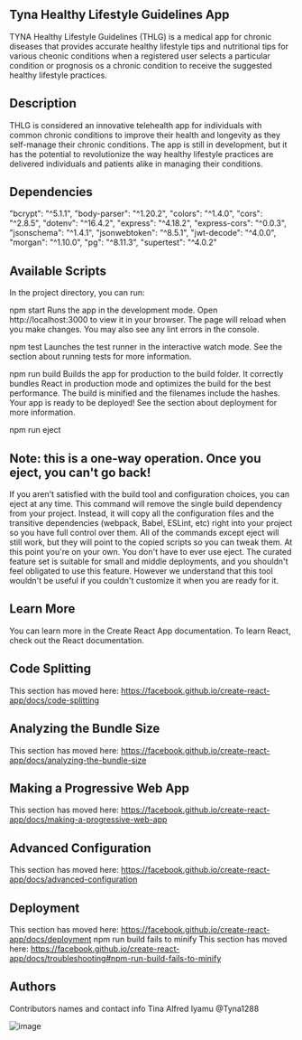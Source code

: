 ## Tyna Healthy Lifestyle Guidelines App

TYNA Healthy Lifestyle Guidelines (THLG) is a medical app for chronic diseases that provides accurate healthy lifestyle tips and nutritional 
tips for various cheonic conditions when a registered user selects a particular condition or prognosis os a chronic condition to receive the 
suggested healthy lifestyle practices.

## Description
THLG is considered an innovative telehealth app for individuals with common chronic conditions to improve their health and longevity as 
they self-manage their chronic conditions. The app is still in development, but it has the potential to revolutionize the way healthy 
lifestyle practices are delivered individuals and patients alike in managing their conditions.

## Dependencies
"bcrypt": "^5.1.1", 
"body-parser": "^1.20.2", 
"colors": "^1.4.0", 
"cors": "^2.8.5", 
"dotenv": "^16.4.2", 
"express": "^4.18.2", 
"express-cors": "^0.0.3", 
"jsonschema": "^1.4.1", 
"jsonwebtoken": "^8.5.1", 
"jwt-decode": "^4.0.0",
"morgan": "^1.10.0", 
"pg": "^8.11.3", 
"supertest": "^4.0.2"

## Available Scripts
In the project directory, you can run:

npm start
Runs the app in the development mode.
Open http://localhost:3000 to view it in your browser.
The page will reload when you make changes.
You may also see any lint errors in the console.

npm test
Launches the test runner in the interactive watch mode.
See the section about running tests for more information.

npm run build
Builds the app for production to the build folder.
It correctly bundles React in production mode and optimizes the build for the best performance.
The build is minified and the filenames include the hashes.
Your app is ready to be deployed!
See the section about deployment for more information.

npm run eject

## Note: this is a one-way operation. Once you eject, you can't go back!
If you aren't satisfied with the build tool and configuration choices, you can eject at any time. This command will remove the single build dependency from your project.
Instead, it will copy all the configuration files and the transitive dependencies (webpack, Babel, ESLint, etc) right into your project so you have full control over them. 
All of the commands except eject will still work, but they will point to the copied scripts so you can tweak them. At this point you're on your own.
You don't have to ever use eject. The curated feature set is suitable for small and middle deployments, and you shouldn't feel obligated to use this feature. 
However we understand that this tool wouldn't be useful if you couldn't customize it when you are ready for it.

## Learn More
You can learn more in the Create React App documentation.
To learn React, check out the React documentation.

## Code Splitting
This section has moved here: https://facebook.github.io/create-react-app/docs/code-splitting

## Analyzing the Bundle Size
This section has moved here: https://facebook.github.io/create-react-app/docs/analyzing-the-bundle-size

## Making a Progressive Web App
This section has moved here: https://facebook.github.io/create-react-app/docs/making-a-progressive-web-app

## Advanced Configuration
This section has moved here: https://facebook.github.io/create-react-app/docs/advanced-configuration

## Deployment
This section has moved here: https://facebook.github.io/create-react-app/docs/deployment
npm run build fails to minify
This section has moved here: https://facebook.github.io/create-react-app/docs/troubleshooting#npm-run-build-fails-to-minify

## Authors
Contributors names and contact info
Tina Alfred Iyamu
@Tyna1288


![image](https://github.com/Tyna1288/capstone-2/assets/121522893/27fa4f14-b387-4cc7-bc3d-ab79b26cbaf9)
